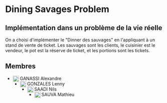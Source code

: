# Dining Savages Problem

## Implémentation dans un problème de la vie réelle

On a choisi d'implémenter le "Dinner des sauvages" en l'appliquant à un stand de vente de ticket.
Les sauvages sont les clients, le cuisinier est le vendeur, le pot est la réserve de ticket, et les portions sont les tickets.

## Membres

- GANASSI Alexandre <img align="left" src="https://avatars2.githubusercontent.com/u/90609748" alt="profile" width="20" height="20"/>
- GONZALES Lenny <img align="left" src="https://avatars.githubusercontent.com/u/91269114?s=64&v=4" alt="profile" width="20" height="20"/>
- SAADI Nils <img align="left" src="https://avatars.githubusercontent.com/u/91779594?v=4" alt="profile" width="20" height="20"/>
- SAUVA Mathieu <img align="left" src="https://avatars.githubusercontent.com/u/91150750?s=64&v=4" alt="profile" width="20" height="20"/>

